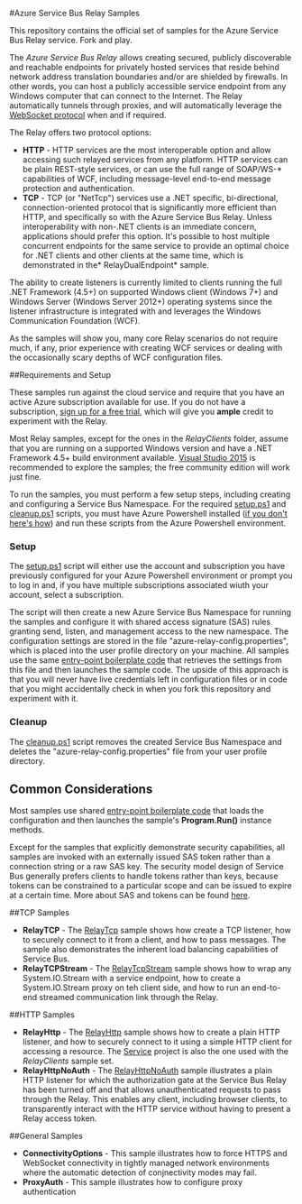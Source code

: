 #Azure Service Bus Relay Samples

This repository contains the official set of samples for the Azure Service Bus Relay service. Fork and play. 

The *Azure Service Bus Relay* allows creating secured, publicly discoverable and reachable endpoints for 
privately hosted services that reside behind network address translation boundaries and/or are shielded by
firewalls. In other words, you can host a publicly accessible service endpoint from any Windows computer 
that can connect to the Internet. The Relay automatically tunnels through proxies, and will automatically 
leverage the [WebSocket protocol](https://tools.ietf.org/html/rfc6455) when and if required.  

The Relay offers two protocol options:
* **HTTP** - HTTP services are the most interoperable option and allow accessing such relayed services from
    any platform. HTTP services can be plain REST-style services, or can use the full range of SOAP/WS-* 
	capabilities of WCF, including message-level end-to-end message protection and authentication.   
* **TCP** - TCP (or "NetTcp") services use a .NET specific, bi-directional, connection-oriented protocol
    that is significantly more efficient than HTTP, and specifically so with the Azure Service Bus Relay. Unless
	interoperability with non-.NET clients is an immediate concern, applications should prefer this option.
	It's possible to host multiple concurrent endpoints for the same service to provide an optimal choice for
	.NET clients and other clients at the same time, which is demonstrated in the* RelayDualEndpoint* sample.   

The ability to create listeners is currently limited to clients running the full .NET Framework (4.5+) on 
supported Windows client (Windows 7+) and Windows Server (Windows Server 2012+) operating systems since
the listener infrastructure is integrated with and leverages the Windows Communication Foundation (WCF).

As the samples will show you, many core Relay scenarios do not require much, if any, prior experience with creating WCF 
services or dealing with the occasionally scary depths of WCF configuration files.       

##Requirements and Setup

These samples run against the cloud service and require that you have an active Azure subscription available 
for use. If you do not have a subscription, [sign up for a free trial](https://azure.microsoft.com/pricing/free-trial/), 
which will give you **ample** credit to experiment with the Relay. 
  
Most Relay samples, except for the ones in the *RelayClients* folder, assume that you are running on a supported 
Windows version and have a .NET Framework 4.5+ build environment available. [Visual Studio 2015](https://www.visualstudio.com/) is recommended to 
explore the samples; the free community edition will work just fine.    

To run the samples, you must perform a few setup steps, including creating and configuring a Service Bus Namespace. 
For the required [setup.ps1](setup.ps1) and [cleanup.ps1](cleanup.ps1) scripts, you must have Azure Powershell installed 
([if you don't here's how](https://azure.microsoft.com/en-us/documentation/articles/powershell-install-configure/)) and 
run these scripts from the Azure Powershell environment.

### Setup      
The [setup.ps1](setup.ps1) script will either use the account and subscription you have previously configured for your Azure Powershell environment
or prompt you to log in and, if you have multiple subscriptions associated wiuth your account, select a subscription. 

The script will then create a new Azure Service Bus Namespace for running the samples and configure it with shared access signature (SAS) rules
granting send, listen, and management access to the new namespace. The configuration settings are stored in the file "azure-relay-config.properties", 
which is placed into the user profile directory on your machine. All samples use the same [entry-point boilerplate code](common/Main.cs) that 
retrieves the settings from this file and then launches the sample code. The upside of this approach is that you will never have live credentials 
left in configuration files or in code that you might accidentally check in when you fork this repository and experiment with it.   

### Cleanup

The [cleanup.ps1](cleanup.ps1) script removes the created Service Bus Namespace and deletes the "azure-relay-config.properties" file from 
your user profile directory.
 
## Common Considerations

Most samples use shared [entry-point boilerplate code](common/Main.cs) that loads the configuration and then launches the sample's 
**Program.Run()** instance methods. 

Except for the samples that explicitly demonstrate security capabilities, all samples are invoked with an externally issued SAS token 
rather than a connection string or a raw SAS key. The security model design of Service Bus generally prefers clients to handle tokens 
rather than keys, because tokens can be constrained to a particular scope and can be issued to expire at a certain time. 
More about SAS and tokens can be found [here](https://azure.microsoft.com/documentation/articles/service-bus-shared-access-signature-authentication/).               

##TCP Samples

* **RelayTCP** - The [RelayTcp](RelayTcp) sample shows how create a TCP listener, how to securely connect to it from a client, and how to pass messages. 
The sample also demonstrates the inherent load balancing capabilities of Service Bus.   
* **RelayTCPStream** - The [RelayTcpStream](RelayTcpStream) sample shows how to wrap any System.IO.Stream with a service endpoint, 
how to create a System.IO.Stream proxy on teh client side, and how to run an end-to-end streamed communication link through the Relay.
     

##HTTP Samples
* **RelayHttp** - The [RelayHttp](RelayHttp) sample shows how to create a plain HTTP listener, and how to securely connect to it using 
a simple HTTP client for accessing a resource. The [Service](RelayHttp/Service) project is also the one used with the *RelayClients* 
sample set. 
* **RelayHttpNoAuth** - The [RelayHttpNoAuth](RelayHttpNoAuth) sample illustrates a plain HTTP listener for which the authorization gate at
the Service Bus Relay has been turned off and that allows unauthenticated requests to pass through the Relay. This enables any client, including
browser clients, to transparently interact with the HTTP service without having to present a Relay access token.

##General Samples
* **ConnectivityOptions** - This sample illustrates how to force HTTPS and WebSocket connectivity in tightly managed network environments 
where the automatic detection of conjnectivity modes may fail.
* **ProxyAuth** - This sample illustrates how to configure proxy authentication         

